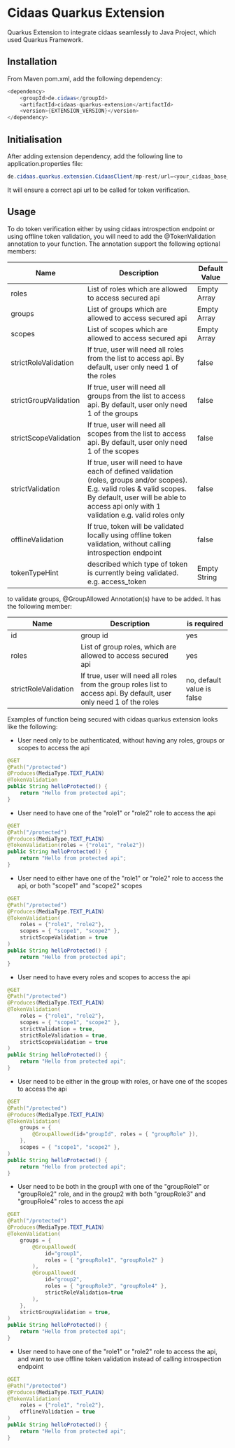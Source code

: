 # Cidaas Quarkus Extension

Quarkus Extension to integrate cidaas seamlessly to Java Project, which used Quarkus Framework.

## Installation

From Maven pom.xml, add the following dependency:

```java
<dependency>
    <groupId>de.cidaas</groupId>
    <artifactId>cidaas-quarkus-extension</artifactId>
    <version>{EXTENSION_VERSION}</version>
</dependency>
```

## Initialisation

After adding extension dependency, add the following line to application.properties file:

```java
de.cidaas.quarkus.extension.CidaasClient/mp-rest/url=<your_cidaas_base_url>
```

It will ensure a correct api url to be called for token verification.

## Usage

To do token verification either by using cidaas introspection endpoint or using offline token validation, you will need to add the @TokenValidation annotation to your function. The annotation support the following optional members:

| Name                  | Description                                                                                                                                                                                                         | Default Value |
|-----------------------|---------------------------------------------------------------------------------------------------------------------------------------------------------------------------------------------------------------------|---------------|
| roles                 | List of roles which are allowed to access secured api                                                                                                                                                               | Empty Array   |
| groups                | List of groups which are allowed to access secured api                                                                                                                                                              | Empty Array   |
| scopes                | List of scopes which are allowed to access secured api                                                                                                                                                              | Empty Array   |
| strictRoleValidation  | If true, user will need all roles from the list to access api. By default, user only need 1 of the roles                                                                                                            | false         |
| strictGroupValidation | If true, user will need all groups from the list to access api. By default, user only need 1 of the groups                                                                                                          | false         |
| strictScopeValidation | If true, user will need all scopes from the list to access api. By default, user only need 1 of the scopes                                                                                                          | false         |
| strictValidation      | If true, user will need to have each of defined validation (roles, groups and/or scopes). E.g. valid roles & valid scopes. By default, user will be able to access api only with 1 validation e.g. valid roles only | false         |
| offlineValidation      | If true, token will be validated locally using offline token validation, without calling introspection endpoint | false         |
| tokenTypeHint         | described which type of token is currently being validated. e.g. access_token                                                                                                                                       | Empty String  |

to validate groups, @GroupAllowed Annotation(s) have to be added. It has the following member:

| Name                 | Description                                                                                                          | is required                |
|----------------------|----------------------------------------------------------------------------------------------------------------------|----------------------------|
| id                   | group id                                                                                                             | yes                        |
| roles                | List of group roles, which are allowed to access secured api                                                         | yes                        |
| strictRoleValidation | If true, user will need all roles from the group roles list to access api. By default, user only need 1 of the roles | no, default value is false |

Examples of  function being secured with cidaas quarkus extension looks like the following:

* User need only to be authenticated, without having any roles, groups or scopes to access the api
```java
@GET
@Path("/protected")
@Produces(MediaType.TEXT_PLAIN)
@TokenValidation
public String helloProtected() {
    return "Hello from protected api";
}
```

* User need to have one of the "role1" or "role2" role to access the api
```java
@GET
@Path("/protected")
@Produces(MediaType.TEXT_PLAIN)
@TokenValidation(roles = {"role1", "role2"})
public String helloProtected() {
    return "Hello from protected api";
}
```

* User need to either have one of the "role1" or "role2" role to access the api, or both "scope1" and "scope2" scopes
```java
@GET
@Path("/protected")
@Produces(MediaType.TEXT_PLAIN)
@TokenValidation(
    roles = {"role1", "role2"},
    scopes = { "scope1", "scope2" },
    strictScopeValidation = true
)
public String helloProtected() {
    return "Hello from protected api";
}
```

* User need to have every roles and scopes to access the api
```java
@GET
@Path("/protected")
@Produces(MediaType.TEXT_PLAIN)
@TokenValidation(
    roles = {"role1", "role2"},
    scopes = { "scope1", "scope2" },
    strictValidation = true,
    strictRoleValidation = true,
    strictScopeValidation = true
)
public String helloProtected() {
    return "Hello from protected api";
}
```

* User need to be either in the group with roles, or have one of the scopes to access the api
```java
@GET
@Path("/protected")
@Produces(MediaType.TEXT_PLAIN)
@TokenValidation(
    groups = {
        @GroupAllowed(id="groupId", roles = { "groupRole" }),
    },
    scopes = { "scope1", "scope2" },
)
public String helloProtected() {
    return "Hello from protected api";
}
```

* User need to be both in the group1 with one of the  "groupRole1" or "groupRole2" role, and in the group2 with both "groupRole3" and "groupRole4" roles to access the api
```java
@GET
@Path("/protected")
@Produces(MediaType.TEXT_PLAIN)
@TokenValidation(
    groups = {
        @GroupAllowed(
            id="group1", 
            roles = { "groupRole1", "groupRole2" }
        ),
        @GroupAllowed(
            id="group2", 
            roles = { "groupRole3", "groupRole4" },
            strictRoleValidation=true 
        ),
    },
    strictGroupValidation = true,
)
public String helloProtected() {
    return "Hello from protected api";
}
```

* User need to have one of the "role1" or "role2" role to access the api, and want to use offline token validation instead of calling introspection endpoint
```java
@GET
@Path("/protected")
@Produces(MediaType.TEXT_PLAIN)
@TokenValidation(
    roles = {"role1", "role2"},
    offlineValidation = true
)
public String helloProtected() {
    return "Hello from protected api";
}
```